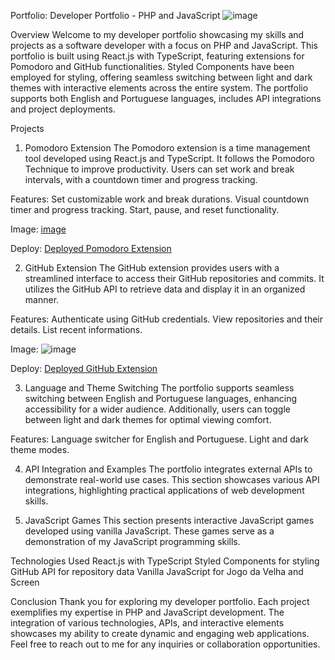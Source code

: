 Portfolio: Developer Portfolio - PHP and JavaScript
![image](https://github.com/tdiascontato/CreateReactAppPortifolio/assets/98658691/61f362be-fc3b-4e61-b668-3f8fd318d2f3)

Overview
Welcome to my developer portfolio showcasing my skills and projects as a software developer with a focus on PHP and JavaScript. This portfolio is built using React.js with TypeScript, featuring extensions for Pomodoro and GitHub functionalities. Styled Components have been employed for styling, offering seamless switching between light and dark themes with interactive elements across the entire system. The portfolio supports both English and Portuguese languages, includes API integrations and project deployments.

Projects
1. Pomodoro Extension
The Pomodoro extension is a time management tool developed using React.js and TypeScript. It follows the Pomodoro Technique to improve productivity. Users can set work and break intervals, with a countdown timer and progress tracking.

Features:
Set customizable work and break durations.
Visual countdown timer and progress tracking.
Start, pause, and reset functionality.

Image:
[image](https://github.com/tdiascontato/CreateReactAppPortifolio/assets/98658691/b21659fd-21ed-4e6f-bdb1-4172fdfe6b90)


Deploy:
[Deployed Pomodoro Extension](https://tdiaspomodoro.vercel.app/)

2. GitHub Extension
The GitHub extension provides users with a streamlined interface to access their GitHub repositories and commits. It utilizes the GitHub API to retrieve data and display it in an organized manner.

Features:
Authenticate using GitHub credentials.
View repositories and their details.
List recent informations.

Image:
![image](https://github.com/tdiascontato/CreateReactAppPortifolio/assets/98658691/6e3ce606-ab0b-46f4-a049-bfff03b40a31)


Deploy:
[Deployed GitHub Extension](https://tdiasgithub.vercel.app/)

3. Language and Theme Switching
The portfolio supports seamless switching between English and Portuguese languages, enhancing accessibility for a wider audience. Additionally, users can toggle between light and dark themes for optimal viewing comfort.

Features:
Language switcher for English and Portuguese.
Light and dark theme modes.

4. API Integration and Examples
The portfolio integrates external APIs to demonstrate real-world use cases. This section showcases various API integrations, highlighting practical applications of web development skills.

5. JavaScript Games
This section presents interactive JavaScript games developed using vanilla JavaScript. These games serve as a demonstration of my JavaScript programming skills.

Technologies Used
React.js with TypeScript
Styled Components for styling
GitHub API for repository data
Vanilla JavaScript for Jogo da Velha and Screen

Conclusion
Thank you for exploring my developer portfolio. Each project exemplifies my expertise in PHP and JavaScript development. The integration of various technologies, APIs, and interactive elements showcases my ability to create dynamic and engaging web applications. Feel free to reach out to me for any inquiries or collaboration opportunities.
